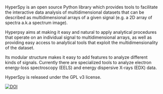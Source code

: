 HyperSpy is an open source Python library which provides tools to facilitate
the interactive data analysis of multidimensional datasets that can be
described as multidimensional arrays of a given signal (e.g. a 2D array of
spectra a.k.a spectrum image).

Hyperpsy aims at making it easy and natural to apply analytical procedures that
operate on an individual signal to multidimensional arrays, as well as
providing easy access to analytical tools that exploit the multidimensionality
of the dataset.

Its modular structure makes it easy to add features to analyze different kinds
of signals. Currently there are specialized tools to analyze electron
energy-loss spectroscopy (EELS) and energy dispersive X-rays (EDX) data. 

HyperSpy is released under the GPL v3 license.



[![DOI](https://zenodo.org/badge/6941/hyperspy/hyperspy.svg)](http://dx.doi.org/10.5281/zenodo.16850)

